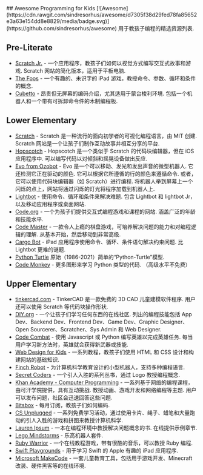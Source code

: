 <div class="github-widget" data-repo="HollyAdele/awesome-programming-for-kids"></div>
<script async src="https://pagead2.googlesyndication.com/pagead/js/adsbygoogle.js"></script><ins class="adsbygoogle" style="display:block" data-ad-client="ca-pub-6890694312814945" data-ad-slot="5473692530" data-ad-format="auto"  data-full-width-responsive="true"></ins>
## Awesome Programming for Kids [![Awesome](https://cdn.rawgit.com/sindresorhus/awesome/d7305f38d29fed78fa85652e3a63e154dd8e8829/media/badge.svg)](https://github.com/sindresorhus/awesome)
用于教孩子编程的精选资源列表. 


## Pre-Literate
* [Scratch Jr.](https://www.scratchjr.org/)  - 一个应用程序，教孩子们如何以视觉方式编写交互式故事和游戏.  Scratch 网站的简化版本，适用于平板电脑. 
* [The Foos](https://itunes.apple.com/app/id923441570) - 一个有趣的、未识字的 iPad 游戏，教授命令、参数、循环和条件的概念. 
* [Cubetto](https://www.primotoys.com/)  - 昂贵但无屏幕的编码介绍，尤其适用于蒙台梭利环境. 包括一个机器人和一个带有可拆卸命令件的木制编程板. 

## Lower Elementary 
* [Scratch](https://scratch.mit.edu/)  - Scratch 是一种流行的面向初学者的可视化编程语言，由 MIT 创建.  Scratch 网站是一个让孩子们制作互动故事并相互分享的平台.
* [Hopscotch](https://www.gethopscotch.com/)  - Hopscotch 是一个类似于 Scratch 的代码块编辑器，但在 iOS 应用程序中. 可以编写代码以对倾斜和摇晃设备做出反应. 
* [Evo from Ozobot](https://ozoblockly.com/editor?lang=en&robot=evo&mode=2)  - Evo 是一个可以移动、发光和发出声音的微型机器人. 它还检测它正在驱动的颜色. 它可以根据它所遵循的行的颜色来遵循命令. 或者，它可以使用代码块编辑器（如 Scratch）进行编程. 将机器人举到屏幕上一个闪烁的点上，网站将通过闪烁的灯光将程序加载到机器人上. 
* [Lightbot](https://lightbot.com/)  - 使用命令、循环和条件来解决难题. 包含 Lightbot 和 lightbot Jr，以及移动应用程序或桌面网站.   
* [Code.org](https://studio.code.org/)  - 一个为孩子们提供交互式编程游戏和课程的网站. 涵盖广泛的年龄和技能水平.
* [Code Master](https://www.thinkfun.com/products/code-master/)  - 一款令人上瘾的棋盘游戏，可培养解决问题的能力和对编程逻辑的理解. 从基本开始，然后移动到非常高级. 
* [Cargo Bot](https://itunes.apple.com/us/app/cargo-bot/id519690804?mt=8)  - iPad 应用程序使用命令、循环、条件语句解决约束问题. 比 Lightbot 更难的谜题.
* [Python Turtle](https://github.com/PythonTurtle/PythonTurtle) 原始（1986-2021）简单的“Python-Turtle”模型.
* [Code Monkey](https://app.codemonkey.com/users/sign_up/student/age)  - 更多图形来学习 Python 类型的代码.  （高级水平不免费）


## Upper Elementary
* [tinkercad.com](https://www.tinkercad.com/things?type=codeblocks&view_mode=default)  - TinkerCAD 是一款免费的 3D CAD 儿童建模软件程序. 用户还可以使用 Scratch 等代码块操作形状.
* [DIY.org](https://diy.org/skills)  - 一个让孩子们学习任何东西的在线社区. 列出的编程技能包括 App Dev、Backend Dev、Frontend Dev、Game Dev、Graphic Designer、Open Sourcerer、Scratcher、Sys Admin 和 Web Designer. 
* [Code Combat](https://codecombat.com/)  - 使用 Javascript 或 Python 编写英雄以完成英雄任务. 每当用户学习新方法时，英雄就会获得新武器或技能. 
* [Web Design for Kids](https://webdesign.tutsplus.com/series/web-design-for-kids--cms-823) - 一系列教程，教孩子们使用 HTML 和 CSS 设计和构建网站的基础知识.
* [Finch Robot](https://www.birdbraintechnologies.com/finch2/) - 为计算机科学教育设计的小型机器人，支持多种编程语言.
* [Secret Coders](http://www.secret-coders.com/buy-the-books/) - 一个引人入胜的系列丛书，通过 Logo 教授编程概念. 
* [Khan Academy - Computer Programming](https://www.khanacademy.org/computing/computer-programming)  - 一系列基于网络的编程课程，由可汗学院提供，具有互动挑战. 教授动画、游戏开发和网络编程等主题. 用户可以发布问题，社区会迅速回答这些问题.  
* [Bitsbox](https://bitsbox.com/) - 每月订阅，教孩子们如何编码.
* [CS Unplugged](http://csunplugged.org/) - 一系列免费学习活动，通过使用卡片、绳子、蜡笔和大量跑动的引人入胜的游戏和拼图来教授计算机科学.
* [Lauren Ipsum](http://laurenipsum.org/)  - 一本在编程环境中教授解决问题概念的书. 在线提供示例章节.
* [Lego Mindstorms](http://www.lego.com/en-us/mindstorms/?domainredir=mindstorms.lego.com) - 乐高机器人套件.
* [Ruby Warrior](https://www.bloc.io/ruby-warrior#/) - 一个在线教程游戏，带有很酷的音乐，可以教授 Ruby 编程.
* [Swift Playgrounds](http://www.apple.com/swift/playgrounds/) - 用于学习 Swift 的 Apple 有趣的 iPad 应用程序.
* [Microsoft MakeCode](https://www.microsoft.com/en-us/makecode) - 一套儿童教育工具，包括用于游戏开发、Minecraft 改装、硬件黑客等的在线环境.
